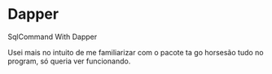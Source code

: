 # Dapper
SqlCommand With Dapper

Usei mais no intuito de me familiarizar com o pacote
ta go horsesão tudo no program, só queria ver funcionando.
